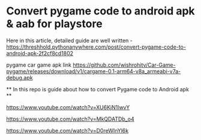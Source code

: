 # Convert pygame code to android apk & aab for playstore

Here in this article, detailed guide are well written - https://threshhold.pythonanywhere.com/post/convert-pygame-code-to-android-apk-2f2cf8cd1802

pygame car game apk link https://github.com/wishrohitv/Car-Game-pygame/releases/download/v1/cargame-0.1-arm64-v8a_armeabi-v7a-debug.apk

** In this repo is guide about how to convert Pygame code to Android apk **


https://www.youtube.com/watch?v=XU6KjN1lwvY

https://www.youtube.com/watch?v=MkQDATDb_o4

https://www.youtube.com/watch?v=D0reWInYl6k
